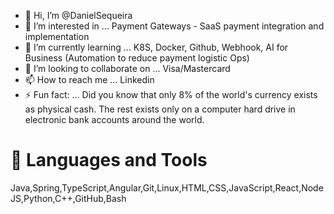 - 👋 Hi, I’m @DanielSequeira
- 👀 I’m interested in ... Payment Gateways - SaaS payment integration and implementation
- 🌱 I’m currently learning ... K8S, Docker, Github, Webhook, AI for Business (Automation to reduce payment logistic Ops)
- 💞️ I’m looking to collaborate on ... Visa/Mastercard
- 📫 How to reach me ... Linkedin 
- ⚡ Fun fact: ... Did you know that only 8% of the world's currency exists as physical cash. The rest exists only on a computer hard drive in electronic bank accounts around the world.

<!---
clsid52/clsid52 is a ✨ special ✨ repository because its `README.md` (this file) appears on your GitHub profile.
You can click the Preview link to take a look at your changes.
--->

# 🧰 Languages and Tools

Java,Spring,TypeScript,Angular,Git,Linux,HTML,CSS,JavaScript,React,NodeJS,Python,C++,GitHub,Bash

